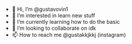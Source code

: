 - 👋 Hi, I’m @gustavovin1
- 👀 I’m interested in learn new stuff 
- 🌱 I’m currently learning how to do the basic 
- 💞️ I’m looking to collaborate on idk
- 📫 How to reach me @gustakkjkkj (instagram)

<!---
gustavovin1/gustavovin1 is a ✨ special ✨ repository because its `README.md` (this file) appears on your GitHub profile.
You can click the Preview link to take a look at your changes.
--->
